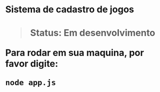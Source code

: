 <h1>Sistema de cadastro de jogos<h1/>

> Status: Em desenvolvimento

Para rodar em sua maquina, por favor digite:

```
node app.js
```
